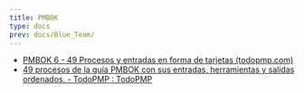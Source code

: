 ```yaml
---
title: PMBOK
type: docs
prev: docs/Blue_Team/
---
```


- [PMBOK 6 - 49 Procesos y entradas en forma de tarjetas (todopmp.com)](https://todopmp.com/cards/)
- [49 procesos de la guía PMBOK con sus entradas, herramientas y salidas ordenados. - TodoPMP : TodoPMP](https://todopmp.com/47-procesos-con-sus-entradas-herramientas-y-salidas-ordenados/)
